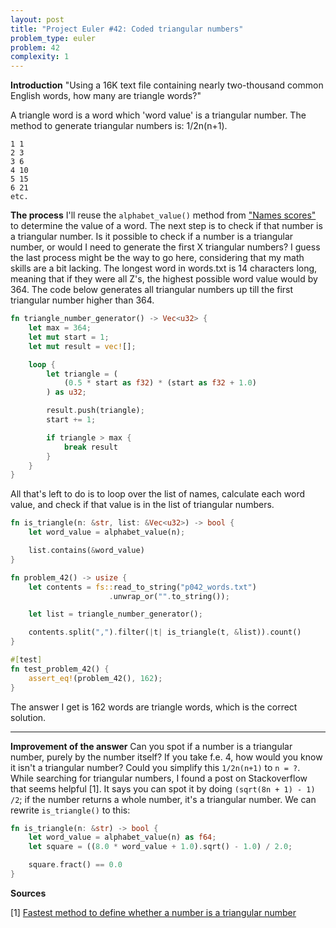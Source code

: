 ```yaml
---
layout: post
title: "Project Euler #42: Coded triangular numbers"
problem_type: euler
problem: 42
complexity: 1
---
```


**Introduction**
"Using a 16K text file containing nearly two-thousand common English words, how many are triangle words?"

A triangle word is a word which 'word value' is a triangular number. The method to generate triangular numbers is: 1/2n(n+1).

```
1 1
2 3
3 6
4 10
5 15
6 21
etc.
```

**The process**
I'll reuse the `alphabet_value()` method from ["Names scores"](/2021/10/30/project-euler-22-names-scores.html) to determine the value of a word. The next step is to check if that number is a triangular number. Is it possible to check if a number is a triangular number, or would I need to generate the first X triangular numbers? I guess the last process might be the way to go here, considering that my math skills are a bit lacking. The longest word in words.txt is 14 characters long, meaning that if they were all Z's, the highest possible word value would by 364. The code below generates all triangular numbers up till the first triangular number higher than 364.

```rust
fn triangle_number_generator() -> Vec<u32> {
    let max = 364;
    let mut start = 1;
    let mut result = vec![];

    loop {
        let triangle = (
            (0.5 * start as f32) * (start as f32 + 1.0)
        ) as u32;

        result.push(triangle);
        start += 1;

        if triangle > max {
            break result
        }
    }
}
```

All that's left to do is to loop over the list of names, calculate each word value, and check if that value is in the list of triangular numbers.

```rust
fn is_triangle(n: &str, list: &Vec<u32>) -> bool {
    let word_value = alphabet_value(n);

    list.contains(&word_value)
}

fn problem_42() -> usize {
    let contents = fs::read_to_string("p042_words.txt")
                      .unwrap_or("".to_string());

    let list = triangle_number_generator();

    contents.split(",").filter(|t| is_triangle(t, &list)).count()
}

#[test]
fn test_problem_42() {
    assert_eq!(problem_42(), 162);
}
```

The answer I get is 162 words are triangle words, which is the correct solution.

---

**Improvement of the answer**
Can you spot if a number is a triangular number, purely by the number itself? If you take f.e. 4, how would you know it isn't a triangular number? Could you simplify this `1/2n(n+1)` to `n = ?`. While searching for triangular numbers, I found a post on Stackoverflow that seems helpful [1]. It says you can spot it by doing `(sqrt(8n + 1) - 1) /2`; if the number returns a whole number, it's a triangular number. We can rewrite `is_triangle()` to this:

```rust
fn is_triangle(n: &str) -> bool {
    let word_value = alphabet_value(n) as f64;
    let square = ((8.0 * word_value + 1.0).sqrt() - 1.0) / 2.0;

    square.fract() == 0.0
}
```

**Sources**

\[1\] [Fastest method to define whether a number is a triangular number](https://stackoverflow.com/a/2913319/1694362)